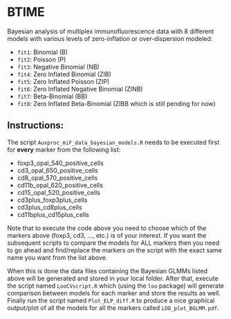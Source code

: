 # BTIME
Bayesian analysis of multiplex immunofluorescence data with 8 different models with various levels of zero-inflation or over-dispersion modeled:

- `fit1`: Binomial (B)
- `fit2`: Poisson (P)
- `fit3`: Negative Binomial (NB)
- `fit4`: Zero Inflated Binomial (ZIB)
- `fit5`: Zero Inflated Poisson (ZIP)
- `fit6`: Zero Inflated Negative Binomial (ZINB)
- `fit7`: Beta-Binomial (BB)
- `fit8`: Zero Inflated Beta-Binomial (ZIBB which is still pending for now)

## Instructions:
The script `Auxproc_miF_data_bayesian_models.R` needs to be executed first for **every** marker from the following list:

- foxp3_opal_540_positive_cells
- cd3_opal_650_positive_cells
- cd8_opal_570_positive_cells
- cd11b_opal_620_positive_cells
- cd15_opal_520_positive_cells
- cd3plus_foxp3plus_cells
- cd3plus_cd8plus_cells
- cd11bplus_cd15plus_cells

Note that to execute the code above you need to choose which of the markers above (foxp3, cd3, ..., etc.) is of your interest.  If you want the subsequent scripts to compare the models for ALL markers then you need to go ahead and find/replace the markers on the script with the exact same name you want from the list above.

When this is done the data files containing the Bayesian GLMMs listed above will be generated and stored in your local folder. After that, execute the script named `LooCVscript.R` which (using the `loo` package) will generate comparison between models for each marker and store the results as well.
Finally run the script named `Plot_ELP_diff.R` to produce a nice graphical output/plot of all the models for all the markers called `LOO_plot_BGLMM.pdf`.
